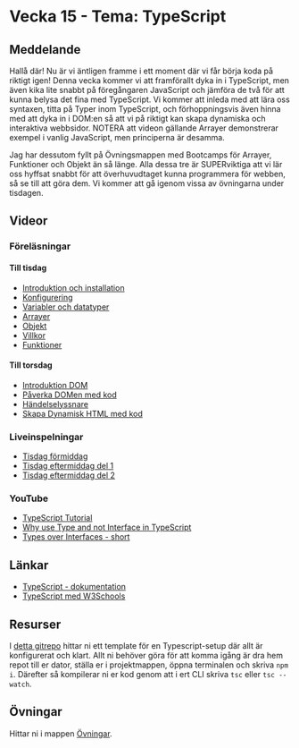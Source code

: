 # Vecka 15 - Tema: TypeScript

## Meddelande
Hallå där! Nu är vi äntligen framme i ett moment där vi får börja koda på riktigt igen! Denna vecka kommer vi att framförallt dyka in i TypeScript, men även kika lite snabbt på föregångaren JavaScript och jämföra de två för att kunna belysa det fina med TypeScript. Vi kommer att inleda med att lära oss syntaxen, titta på Typer inom TypeScript, och förhoppningsvis även hinna med att dyka in i DOM:en så att vi på riktigt kan skapa dynamiska och interaktiva webbsidor. NOTERA att videon gällande Arrayer demonstrerar exempel i vanlig JavaScript, men principerna är desamma. 

Jag har dessutom fyllt på Övningsmappen med Bootcamps för Arrayer, Funktioner och Objekt än så länge. Alla dessa tre är SUPERviktiga att vi lär oss hyffsat snabbt för att överhuvudtaget kunna programmera för webben, så se till att göra dem. Vi kommer att gå igenom vissa av övningarna under tisdagen.

## Videor

### Föreläsningar 

#### Till tisdag
- [Introduktion och installation](https://vimeo.com/777906914/f9fc0538d7?share=copy)
- [Konfigurering](https://vimeo.com/777907090/f9f008f064?share=copy)
- [Variabler och datatyper](https://vimeo.com/914395037/9adc69fd1b?share=copy)
- [Arrayer](https://vimeo.com/760941992/790a734d24)
- [Objekt](https://vimeo.com/918453890/7f7bbab1be?share=copy)
- [Villkor](https://vimeo.com/914799363/6303f6a794?share=copy)
- [Funktioner](https://vimeo.com/916654005/37d6ce2816?share=copy)

#### Till torsdag
- [Introduktion DOM](https://vimeo.com/927587486/2cb57ea7be?share=copy)
- [Påverka DOMen med kod](https://vimeo.com/927588263/2cb36d151c?share=copy)
- [Händelselyssnare](https://vimeo.com/927588037/70f4a2e049?share=copy)
- [Skapa Dynamisk HTML med kod](https://vimeo.com/927587771/27b06fdad1?share=copy)

### Liveinspelningar
- [Tisdag förmiddag](https://vimeo.com/935823324/a58965b022?share=copy)
- [Tisdag eftermiddag del 1](https://vimeo.com/935823382/182d7b131f?share=copy)
- [Tisdag eftermiddag del 2](https://vimeo.com/935823275/75a9cbb540?share=copy)

### YouTube
- [TypeScript Tutorial](https://www.youtube.com/watch?v=BCg4U1FzODs)
- [Why use Type and not Interface in TypeScript](https://www.youtube.com/watch?v=Idf0zh9f3qQ)
- [Types over Interfaces - short](https://www.youtube.com/shorts/jJGzYdS4ZfY)

## Länkar 
- [TypeScript - dokumentation](https://www.typescriptlang.org/docs/)
- [TypeScript med W3Schools](https://www.w3schools.com/typescript/typescript_intro.php)

## Resurser
I [detta gitrepo](https://github.com/MU23FRONTEND/typescript_template) hittar ni ett template för en Typescript-setup där allt är konfigurerat och klart. Allt ni behöver göra för att komma igång är dra hem repot till er dator, ställa er i projektmappen, öppna terminalen och skriva ```npm i```. Därefter så kompilerar ni er kod genom att i ert CLI skriva ```tsc``` eller ```tsc --watch```.
 
## Övningar
Hittar ni i mappen [Övningar](./Övningar/).
